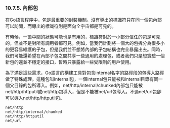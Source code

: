 ### 10.7.5. 內部包

在Go語言程序中，包是最重要的封裝機制。沒有導出的標識符只在同一個包內部可以訪問，而導出的標識符則是面向全宇宙都是可見的。

有時候，一箇中間的狀態可能也是有用的，標識符對於一小部分信任的包是可見的，但並不是對所有調用者都可見。例如，當我們計劃將一個大的包拆分為很多小的更容易維護的子包，但是我們並不想將內部的子包結構也完全暴露出去。同時，我們可能還希望在內部子包之間共享一些通用的處理包，或者我們只是想實驗一個新包的還並不穩定的接口，暫時只暴露給一些受限制的用戶使用。

為了滿足這些需求，Go語言的構建工具對包含internal名字的路徑段的包導入路徑做了特殊處理。這種包叫internal包，一個internal包只能被和internal目錄有同一個父目錄的包所導入。例如，net/http/internal/chunked內部包只能被net/http/httputil或net/http包導入，但是不能被net/url包導入。不過net/url包卻可以導入net/http/httputil包。

```
net/http
net/http/internal/chunked
net/http/httputil
net/url
```
